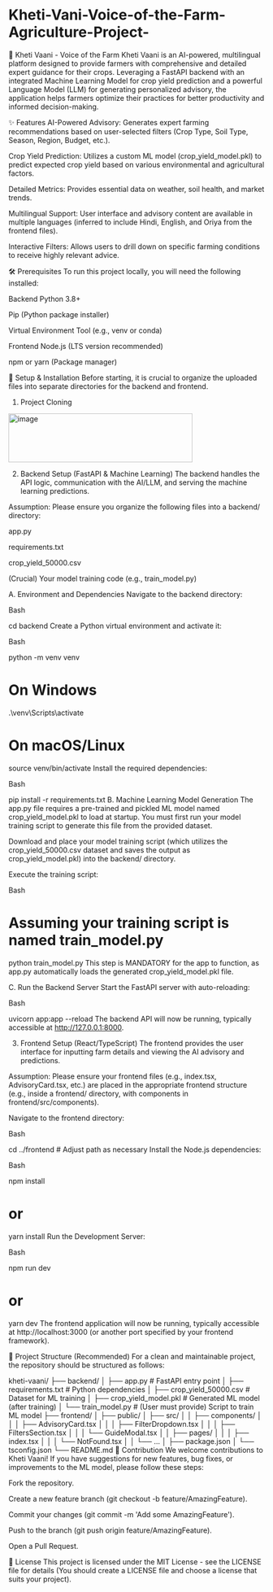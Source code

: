 # Kheti-Vani-Voice-of-the-Farm-Agriculture-Project-
🌾 Kheti Vaani - Voice of the Farm
Kheti Vaani is an AI-powered, multilingual platform designed to provide farmers with comprehensive and detailed expert guidance for their crops. Leveraging a FastAPI backend with an integrated Machine Learning Model for crop yield prediction and a powerful Language Model (LLM) for generating personalized advisory, the application helps farmers optimize their practices for better productivity and informed decision-making.

✨ Features
AI-Powered Advisory: Generates expert farming recommendations based on user-selected filters (Crop Type, Soil Type, Season, Region, Budget, etc.).

Crop Yield Prediction: Utilizes a custom ML model (crop_yield_model.pkl) to predict expected crop yield based on various environmental and agricultural factors.

Detailed Metrics: Provides essential data on weather, soil health, and market trends.

Multilingual Support: User interface and advisory content are available in multiple languages (inferred to include Hindi, English, and Oriya from the frontend files).

Interactive Filters: Allows users to drill down on specific farming conditions to receive highly relevant advice.

🛠️ Prerequisites
To run this project locally, you will need the following installed:

Backend
Python 3.8+

Pip (Python package installer)

Virtual Environment Tool (e.g., venv or conda)

Frontend
Node.js (LTS version recommended)

npm or yarn (Package manager)

🚀 Setup & Installation
Before starting, it is crucial to organize the uploaded files into separate directories for the backend and frontend.

1. Project Cloning
<img width="362" height="96" alt="image" src="https://github.com/user-attachments/assets/1aeefb7c-f679-4903-9bc2-886da4ac958b" />

2. Backend Setup (FastAPI & Machine Learning)
The backend handles the API logic, communication with the AI/LLM, and serving the machine learning predictions.

Assumption: Please ensure you organize the following files into a backend/ directory:

app.py

requirements.txt

crop_yield_50000.csv

(Crucial) Your model training code (e.g., train_model.py)

A. Environment and Dependencies
Navigate to the backend directory:

Bash

cd backend
Create a Python virtual environment and activate it:

Bash

python -m venv venv
# On Windows
.\venv\Scripts\activate
# On macOS/Linux
source venv/bin/activate
Install the required dependencies:

Bash

pip install -r requirements.txt
B. Machine Learning Model Generation
The app.py file requires a pre-trained and pickled ML model named crop_yield_model.pkl to load at startup. You must first run your model training script to generate this file from the provided dataset.

Download and place your model training script (which utilizes the crop_yield_50000.csv dataset and saves the output as crop_yield_model.pkl) into the backend/ directory.

Execute the training script:

Bash

# Assuming your training script is named train_model.py
python train_model.py
This step is MANDATORY for the app to function, as app.py automatically loads the generated crop_yield_model.pkl file.

C. Run the Backend Server
Start the FastAPI server with auto-reloading:

Bash

uvicorn app:app --reload
The backend API will now be running, typically accessible at http://127.0.0.1:8000.

3. Frontend Setup (React/TypeScript)
The frontend provides the user interface for inputting farm details and viewing the AI advisory and predictions.

Assumption: Please ensure your frontend files (e.g., index.tsx, AdvisoryCard.tsx, etc.) are placed in the appropriate frontend structure (e.g., inside a frontend/ directory, with components in frontend/src/components).

Navigate to the frontend directory:

Bash

cd ../frontend # Adjust path as necessary
Install the Node.js dependencies:

Bash

npm install
# or
yarn install
Run the Development Server:

Bash

npm run dev
# or
yarn dev
The frontend application will now be running, typically accessible at http://localhost:3000 (or another port specified by your frontend framework).

📁 Project Structure (Recommended)
For a clean and maintainable project, the repository should be structured as follows:

kheti-vaani/
├── backend/
│   ├── app.py             # FastAPI entry point
│   ├── requirements.txt   # Python dependencies
│   ├── crop_yield_50000.csv # Dataset for ML training
│   ├── crop_yield_model.pkl # Generated ML model (after training)
│   └── train_model.py     # (User must provide) Script to train ML model
├── frontend/
│   ├── public/
│   ├── src/
│   │   ├── components/
│   │   │   ├── AdvisoryCard.tsx
│   │   │   ├── FilterDropdown.tsx
│   │   │   ├── FiltersSection.tsx
│   │   │   └── GuideModal.tsx
│   │   ├── pages/
│   │   │   ├── index.tsx
│   │   │   └── NotFound.tsx
│   │   └── ...
│   ├── package.json
│   └── tsconfig.json
└── README.md
🤝 Contribution
We welcome contributions to Kheti Vaani! If you have suggestions for new features, bug fixes, or improvements to the ML model, please follow these steps:

Fork the repository.

Create a new feature branch (git checkout -b feature/AmazingFeature).

Commit your changes (git commit -m 'Add some AmazingFeature').

Push to the branch (git push origin feature/AmazingFeature).

Open a Pull Request.

📄 License
This project is licensed under the MIT License - see the LICENSE file for details (You should create a LICENSE file and choose a license that suits your project).
